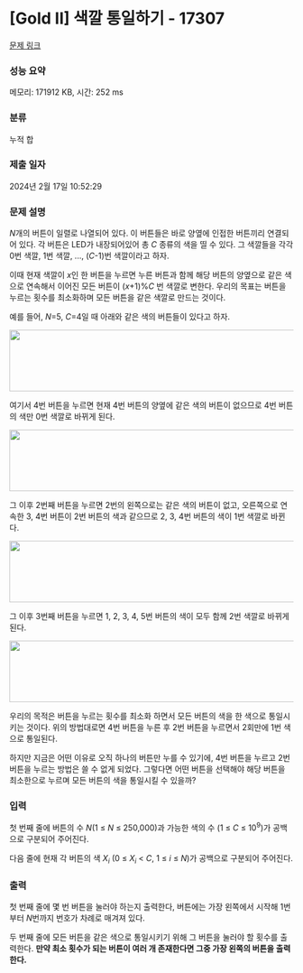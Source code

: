# [Gold II] 색깔 통일하기 - 17307 

[문제 링크](https://www.acmicpc.net/problem/17307) 

### 성능 요약

메모리: 171912 KB, 시간: 252 ms

### 분류

누적 합

### 제출 일자

2024년 2월 17일 10:52:29

### 문제 설명

<p><em>N</em>개의 버튼이 일렬로 나열되어 있다. 이 버튼들은 바로 양옆에 인접한 버튼끼리 연결되어 있다. 각 버튼은 LED가 내장되어있어 총 <em>C </em>종류의 색을 띨 수 있다. 그 색깔들을 각각 0번 색깔, 1번 색깔, ..., (<em>C</em>-1)번 색깔이라고 하자.</p>

<p>이때 현재 색깔이 <em>x</em>인 한 버튼을 누르면 누른 버튼과 함께 해당 버튼의 양옆으로 같은 색으로 연속해서 이어진 모든 버튼이 (<em>x</em>+1)%<em>C</em> 번 색깔로 변한다. 우리의 목표는 버튼을 누르는 횟수를 최소화하며 모든 버튼을 같은 색깔로 만드는 것이다.</p>

<p>예를 들어, <em>N</em>=5, <em>C</em>=4일 때 아래와 같은 색의 버튼들이 있다고 하자.</p>

<p style="text-align: center;"><img alt="" src="https://upload.acmicpc.net/6a34baca-47f5-4d6b-b5e9-a5dc5e573f78/-/preview/" style="height: 109px; width: 600px;"></p>

<p>여기서 4번 버튼을 누르면 현재 4번 버튼의 양옆에 같은 색의 버튼이 없으므로 4번 버튼의 색만 0번 색깔로 바뀌게 된다.</p>

<p style="text-align: center;"><img alt="" src="https://upload.acmicpc.net/3ff216fc-c676-4999-b350-d58c6d13a2a8/-/preview/" style="width: 600px; height: 109px;"></p>

<p>그 이후 2번째 버튼을 누르면 2번의 왼쪽으로는 같은 색의 버튼이 없고, 오른쪽으로 연속한 3, 4번 버튼이 2번 버튼의 색과 같으므로 2, 3, 4번 버튼의 색이 1번 색깔로 바뀐다.</p>

<p style="text-align: center;"><img alt="" src="https://upload.acmicpc.net/3606753a-6a72-49ad-b1ca-aab5c078f9ab/-/preview/" style="height: 109px; width: 600px;"></p>

<p>그 이후 3번째 버튼을 누르면 1, 2, 3, 4, 5번 버튼의 색이 모두 함께 2번 색깔로 바뀌게 된다.</p>

<p style="text-align: center;"><img alt="" src="https://upload.acmicpc.net/697d01d9-a812-4842-b3eb-c0393e7e8e11/-/preview/" style="height: 109px; width: 600px;"></p>

<p>우리의 목적은 버튼을 누르는 횟수를 최소화 하면서 모든 버튼의 색을 한 색으로 통일시키는 것이다. 위의 방법대로면 4번 버튼을 누른 후 2번 버튼을 누르면서 2회만에 1번 색으로 통일된다.</p>

<p>하지만 지금은 어떤 이유로 오직 하나의 버튼만 누를 수 있기에, 4번 버튼을 누르고 2번 버튼을 누르는 방법은 쓸 수 없게 되었다. 그렇다면 어떤 버튼을 선택해야 해당 버튼을 최소한으로 누르며 모든 버튼의 색을 통일시킬 수 있을까?</p>

### 입력 

 <p>첫 번째 줄에 버튼의 수 <em>N</em>(1 ≤ <em>N</em> ≤ 250,000)과 가능한 색의 수 (1 ≤ <em>C</em> ≤ 10<sup>9</sup>)가 공백으로 구분되어 주어진다.</p>

<p>다음 줄에 현재 각 버튼의 색 <em>X<sub>i</sub></em> (0 ≤<em> X<sub>i</sub></em> < <em>C</em>, 1 ≤ <em>i</em> ≤ <em>N</em>)가 공백으로 구분되어 주어진다.</p>

### 출력 

 <p>첫 번째 줄에 몇 번 버튼을 눌러야 하는지 출력한다, 버튼에는 가장 왼쪽에서 시작해 1번부터 <em>N</em>번까지 번호가 차례로 매겨져 있다.</p>

<p>두 번째 줄에 모든 버튼을 같은 색으로 통일시키기 위해 그 버튼을 눌러야 할 횟수를 출력한다. <strong>만약 최소 횟수가 되는 버튼이 여러 개 존재한다면 그중 가장 왼쪽의 버튼을 출력한다.</strong></p>

